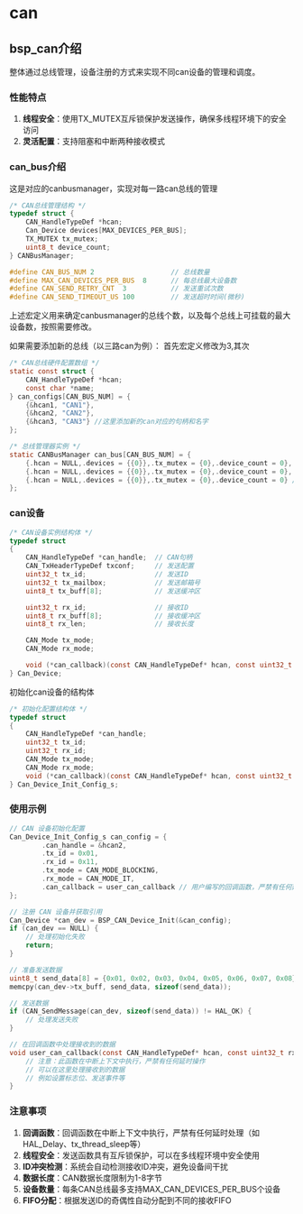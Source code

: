<!--
 * @Author: laladuduqq 2807523947@qq.com
 * @Date: 2025-08-05 16:04:23
 * @LastEditors: laladuduqq 2807523947@qq.com
 * @LastEditTime: 2025-08-07 15:01:52
 * @FilePath: /threadx_learn/BSP/CAN/can.md
 * @Description: 
-->

# can

## bsp_can介绍

整体通过总线管理，设备注册的方式来实现不同can设备的管理和调度。

### 性能特点

1. **线程安全**：使用TX_MUTEX互斥锁保护发送操作，确保多线程环境下的安全访问
2. **灵活配置**：支持阻塞和中断两种接收模式

### can_bus介绍

这是对应的canbusmanager，实现对每一路can总线的管理

```c
/* CAN总线管理结构 */
typedef struct {
    CAN_HandleTypeDef *hcan;
    Can_Device devices[MAX_DEVICES_PER_BUS];
    TX_MUTEX tx_mutex;
    uint8_t device_count;
} CANBusManager;
```

```c
#define CAN_BUS_NUM 2                   // 总线数量
#define MAX_CAN_DEVICES_PER_BUS  8      // 每总线最大设备数
#define CAN_SEND_RETRY_CNT  3           // 发送重试次数
#define CAN_SEND_TIMEOUT_US 100         // 发送超时时间(微秒)
```

上述宏定义用来确定canbusmanager的总线个数，以及每个总线上可挂载的最大设备数，按照需要修改。

如果需要添加新的总线（以三路can为例）： 首先宏定义修改为3,其次

```c
/* CAN总线硬件配置数组 */
static const struct {
    CAN_HandleTypeDef *hcan;
    const char *name;
} can_configs[CAN_BUS_NUM] = {
    {&hcan1, "CAN1"},
    {&hcan2, "CAN2"},
    {&hcan3, "CAN3"} //这里添加新的can对应的句柄和名字
};

/* 总线管理器实例 */
static CANBusManager can_bus[CAN_BUS_NUM] = {
    {.hcan = NULL,.devices = {{0}},.tx_mutex = {0},.device_count = 0},
    {.hcan = NULL,.devices = {{0}},.tx_mutex = {0},.device_count = 0},
    {.hcan = NULL,.devices = {{0}},.tx_mutex = {0},.device_count = 0} //这里copy一个新的即可
};
```

### can设备

```c
/* CAN设备实例结构体 */
typedef struct
{
    CAN_HandleTypeDef *can_handle;  // CAN句柄
    CAN_TxHeaderTypeDef txconf;     // 发送配置
    uint32_t tx_id;                 // 发送ID
    uint32_t tx_mailbox;            // 发送邮箱号
    uint8_t tx_buff[8];             // 发送缓冲区

    uint32_t rx_id;                 // 接收ID
    uint8_t rx_buff[8];             // 接收缓冲区
    uint8_t rx_len;                 // 接收长度

    CAN_Mode tx_mode;
    CAN_Mode rx_mode;

    void (*can_callback)(const CAN_HandleTypeDef* hcan, const uint32_t rx_id); // 接收回调
} Can_Device;
```

初始化can设备的结构体

```c
/* 初始化配置结构体 */
typedef struct
{
    CAN_HandleTypeDef *can_handle;
    uint32_t tx_id;
    uint32_t rx_id;
    CAN_Mode tx_mode;
    CAN_Mode rx_mode;
    void (*can_callback)(const CAN_HandleTypeDef* hcan, const uint32_t rx_id);
} Can_Device_Init_Config_s;
```

### 使用示例

```c
// CAN 设备初始化配置
Can_Device_Init_Config_s can_config = {
        .can_handle = &hcan2,
        .tx_id = 0x01,
        .rx_id = 0x11,
        .tx_mode = CAN_MODE_BLOCKING,
        .rx_mode = CAN_MODE_IT,
        .can_callback = user_can_callback // 用户编写的回调函数，严禁有任何延时处理
};

// 注册 CAN 设备并获取引用
Can_Device *can_dev = BSP_CAN_Device_Init(&can_config);
if (can_dev == NULL) {
    // 处理初始化失败
    return;
}

// 准备发送数据
uint8_t send_data[8] = {0x01, 0x02, 0x03, 0x04, 0x05, 0x06, 0x07, 0x08};
memcpy(can_dev->tx_buff, send_data, sizeof(send_data));

// 发送数据
if (CAN_SendMessage(can_dev, sizeof(send_data)) != HAL_OK) {
    // 处理发送失败
}

// 在回调函数中处理接收到的数据
void user_can_callback(const CAN_HandleTypeDef* hcan, const uint32_t rx_id) {
    // 注意：此函数在中断上下文中执行，严禁有任何延时操作
    // 可以在这里处理接收到的数据
    // 例如设置标志位、发送事件等
}
```

### 注意事项

1. **回调函数**：回调函数在中断上下文中执行，严禁有任何延时处理（如HAL_Delay、tx_thread_sleep等）
2. **线程安全**：发送函数具有互斥锁保护，可以在多线程环境中安全使用
3. **ID冲突检测**：系统会自动检测接收ID冲突，避免设备间干扰
4. **数据长度**：CAN数据长度限制为1-8字节
5. **设备数量**：每条CAN总线最多支持MAX_CAN_DEVICES_PER_BUS个设备
6. **FIFO分配**：根据发送ID的奇偶性自动分配到不同的接收FIFO
